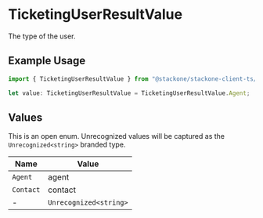 # TicketingUserResultValue

The type of the user.

## Example Usage

```typescript
import { TicketingUserResultValue } from "@stackone/stackone-client-ts/sdk/models/shared";

let value: TicketingUserResultValue = TicketingUserResultValue.Agent;
```

## Values

This is an open enum. Unrecognized values will be captured as the `Unrecognized<string>` branded type.

| Name                   | Value                  |
| ---------------------- | ---------------------- |
| `Agent`                | agent                  |
| `Contact`              | contact                |
| -                      | `Unrecognized<string>` |